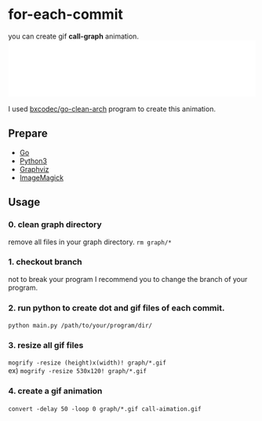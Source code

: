 # for-each-commit
you can create gif **call-graph** animation.  
![](./graph/call-aimation.gif)  

I used [bxcodec/go-clean-arch](https://github.com/bxcodec/go-clean-arch) program to create this animation.

## Prepare
- [Go](https://golang.org/)
- [Python3](https://www.python.org/)
- [Graphviz](https://www.graphviz.org/)
- [ImageMagick](https://imagemagick.org/index.php)

## Usage
### 0. clean graph directory
remove all files in your graph directory. `rm graph/*`
### 1. checkout branch
not to break your program I recommend you to change the branch of your program.
### 2. run python to create dot and gif files of each commit.
`python main.py /path/to/your/program/dir/`
### 3. resize all gif files
`mogrify -resize (height)x(width)! graph/*.gif`  
ex) `mogrify -resize 530x120! graph/*.gif`
### 4. create a gif animation
`convert -delay 50 -loop 0 graph/*.gif call-aimation.gif`
